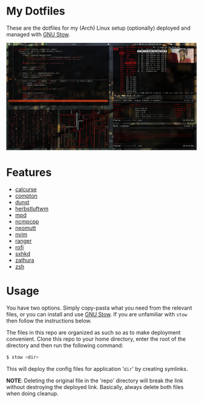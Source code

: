 # My Dotfiles
These are the dotfiles for my (Arch) Linux setup (optionally) deployed and managed
with [GNU Stow](https://www.gnu.org/software/stow/).

![alt text](previews/1.png "Desktop Preview")

# Features
* [calcurse](https://calcurse.org/)
* [compton](https://github.com/chjj/compton)
* [dunst](https://dunst-project.org/)
* [herbstluftwm](https://herbstluftwm.org/)
* [mpd](https://www.musicpd.org/)
* [ncmpcpp](https://rybczak.net/ncmpcpp/)
* [neomutt](https://neomutt.org/)
* [nvim](https://neovim.io/)
* [ranger](https://ranger.github.io/)
* [rofi](https://github.com/davatorium/rofi)
* [sxhkd](https://github.com/baskerville/sxhkd)
* [zathura](https://pwmt.org/projects/zathura/)
* [zsh](https://www.zsh.org/)

# Usage

You have two options. Simply copy-pasta what you need from the relevant files,
or you can install and use [GNU Stow](https://www.gnu.org/software/stow/). If
you are unfamiliar with `stow` then follow the instructions below.

The files in this repo are organized as such so as to make deployment
convenient. Clone this repo to your home directory, enter the root of the 
directory and then run the following command:

```bash
$ stow <dir>
```

This will deploy the config files for application '`dir`' by creating symlinks.

__NOTE__: Deleting the original file in the 'repo' directory will break
the link without destroying the deployed link. Basically, always delete both
files when doing cleanup.
